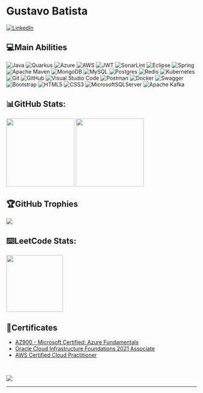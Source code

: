 # Gustavo Batista

[![LinkedIn](https://img.shields.io/badge/LinkedIn-%230077B5.svg?logo=linkedin&logoColor=white)](https://linkedin.com/in/https://www.linkedin.com/in/gustavobfig/) 

## 💻Main Abilities
![Java](https://img.shields.io/badge/java-%23ED8B00.svg?style=flat&logo=openjdk&logoColor=white) ![Quarkus](https://img.shields.io/badge/quarkus-%234794EB.svg?style=flat&logo=quarkus&logoColor=white) ![Azure](https://img.shields.io/badge/azure-%230072C6.svg?style=flat&logo=azure-devops&logoColor=white) ![AWS](https://img.shields.io/badge/AWS-%23FF9900.svg?style=flat&logo=amazon-aws&logoColor=white) ![JWT](https://img.shields.io/badge/JWT-black?style=flat&logo=JSON%20web%20tokens) ![SonarLint](https://img.shields.io/badge/SonarLint-CB2029?style=flat&logo=SONARLINT&logoColor=white) ![Eclipse](https://img.shields.io/badge/Eclipse-FE7A16.svg?style=flat&logo=Eclipse&logoColor=white) ![Spring](https://img.shields.io/badge/spring-%236DB33F.svg?style=flat&logo=spring&logoColor=white) ![Apache Maven](https://img.shields.io/badge/Apache%20Maven-C71A36?style=flat&logo=Apache%20Maven&logoColor=white) ![MongoDB](https://img.shields.io/badge/MongoDB-%234ea94b.svg?style=flat&logo=mongodb&logoColor=white) ![MySQL](https://img.shields.io/badge/mysql-%2300f.svg?style=flat&logo=mysql&logoColor=white) ![Postgres](https://img.shields.io/badge/postgres-%23316192.svg?style=flat&logo=postgresql&logoColor=white) ![Redis](https://img.shields.io/badge/redis-%23DD0031.svg?style=flat&logo=redis&logoColor=white) ![Kubernetes](https://img.shields.io/badge/kubernetes-%23326ce5.svg?style=flat&logo=kubernetes&logoColor=white) ![Git](https://img.shields.io/badge/git-%23F05033.svg?style=flate&logo=git&logoColor=white) ![GitHub](https://img.shields.io/badge/github-%23121011.svg?style=flat&logo=github&logoColor=white) ![Visual Studio Code](https://img.shields.io/badge/Visual%20Studio%20Code-0078d7.svg?style=flat&logo=visual-studio-code&logoColor=white) ![Postman](https://img.shields.io/badge/Postman-FF6C37?style=flat&logo=postman&logoColor=white) ![Docker](https://img.shields.io/badge/docker-%230db7ed.svg?style=flat&logo=docker&logoColor=white) ![Swagger](https://img.shields.io/badge/-Swagger-%23Clojure?style=flat&logo=swagger&logoColor=white) ![Bootstrap](https://img.shields.io/badge/bootstrap-%23563D7C.svg?style=flat&logo=bootstrap&logoColor=white) ![HTML5](https://img.shields.io/badge/html5-%23E34F26.svg?style=flat&logo=html5&logoColor=white) ![CSS3](https://img.shields.io/badge/css3-%231572B6.svg?style=flat&logo=css3&logoColor=white) ![MicrosoftSQLServer](https://img.shields.io/badge/Microsoft%20SQL%20Sever-CC2927?style=flat&logo=microsoft%20sql%20server&logoColor=white) ![Apache Kafka](https://img.shields.io/badge/Apache%20Kafka-000?style=flat&logo=apachekafka)

## 📊GitHub Stats:
<section>
<img src="https://github-readme-stats.vercel.app/api?username=gustavobf&theme=tokyonight&hide_border=true&include_all_commits=true&count_private=true" height="180">
<img src="https://github-readme-stats.vercel.app/api/top-langs/?username=gustavobf&theme=tokyonight&hide_border=true&include_all_commits=true&count_private=true&layout=compact" height="180">
</section>

## 🏆GitHub Trophies
![](https://github-trophies.vercel.app/?username=gustavobf&theme=tokyonight&no-frame=true&no-bg=false&margin-w=4)

## ⌨️LeetCode Stats:
<img src="https://leetcard.jacoblin.cool/gustavobf?theme=nord&font=JetBrains%20Mono" height="150"><br/>

## 📃Certificates
  - [AZ900 - Microsoft Certified: Azure Fundamentals](https://www.credly.com/badges/719290ed-1fd2-4e80-b203-51281371d386/public_url)
  - [Oracle Cloud Infrastructure Foundations 2021 Associate](https://catalog-education.oracle.com/pls/certview/sharebadge?id=1CCC314C346DBC8A304439BB8B4AB1A629F709AAA98A5CE8E3FA404AF83C5BA2)
  - [AWS Certified Cloud Practitioner](https://www.credly.com/badges/130563de-2906-46f2-a8d3-96f93acc3068/linked_in_profile)

<br/>

![](https://visitcount.itsvg.in/api?id=gustavobf&label=Profile%20Views&color=6&icon=1&pretty=true)

---
